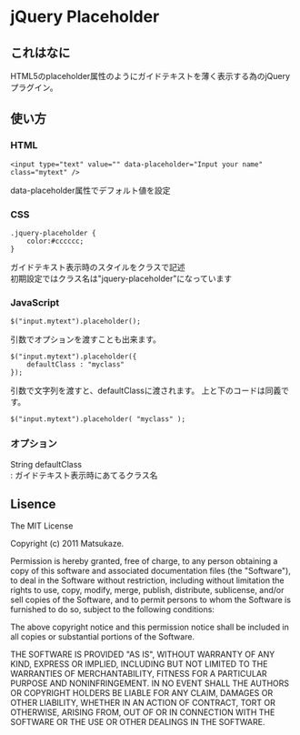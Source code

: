 # jQuery Placeholder

## これはなに

HTML5のplaceholder属性のようにガイドテキストを薄く表示する為のjQueryプラグイン。  

## 使い方

### HTML

	<input type="text" value="" data-placeholder="Input your name" class="mytext" />

data-placeholder属性でデフォルト値を設定

### CSS

	.jquery-placeholder {
		color:#cccccc;
	}

ガイドテキスト表示時のスタイルをクラスで記述  
初期設定ではクラス名は"jquery-placeholder"になっています

### JavaScript

	$("input.mytext").placeholder();

引数でオプションを渡すことも出来ます。

	$("input.mytext").placeholder({
		defaultClass : "myclass"
	});

引数で文字列を渡すと、defaultClassに渡されます。
上と下のコードは同義です。

	$("input.mytext").placeholder( "myclass" );


### オプション

String defaultClass  
: ガイドテキスト表示時にあてるクラス名

## Lisence

The MIT License

Copyright (c) 2011 Matsukaze.

Permission is hereby granted, free of charge, to any person obtaining a copy of this software and associated documentation files (the "Software"), to deal in the Software without restriction, including without limitation the rights to use, copy, modify, merge, publish, distribute, sublicense, and/or sell copies of the Software, and to permit persons to whom the Software is furnished to do so, subject to the following conditions:

The above copyright notice and this permission notice shall be included in all copies or substantial portions of the Software.

THE SOFTWARE IS PROVIDED "AS IS", WITHOUT WARRANTY OF ANY KIND, EXPRESS OR IMPLIED, INCLUDING BUT NOT LIMITED TO THE WARRANTIES OF MERCHANTABILITY, FITNESS FOR A PARTICULAR PURPOSE AND NONINFRINGEMENT. IN NO EVENT SHALL THE AUTHORS OR COPYRIGHT HOLDERS BE LIABLE FOR ANY CLAIM, DAMAGES OR OTHER LIABILITY, WHETHER IN AN ACTION OF CONTRACT, TORT OR OTHERWISE, ARISING FROM, OUT OF OR IN CONNECTION WITH THE SOFTWARE OR THE USE OR OTHER DEALINGS IN THE SOFTWARE.

